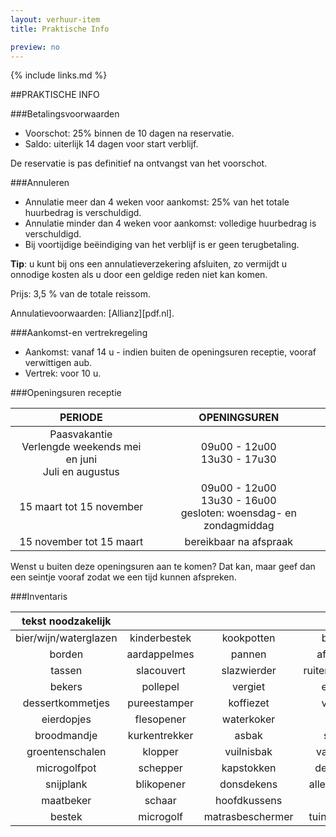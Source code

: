 ```yaml
---
layout: verhuur-item
title: Praktische Info

preview: no
---
```


{% include links.md %}

##PRAKTISCHE INFO

###Betalingsvoorwaarden
- Voorschot: 25% binnen de 10 dagen na reservatie.
- Saldo: uiterlijk 14 dagen voor start verblijf.

De reservatie is pas definitief na ontvangst van het voorschot.

###Annuleren
- Annulatie meer dan 4 weken voor aankomst: 25% van het totale huurbedrag is verschuldigd.
- Annulatie minder dan 4 weken voor aankomst: volledige huurbedrag is verschuldigd.
- Bij voortijdige beëindiging van het verblijf is er geen terugbetaling.

**Tip**: u kunt bij ons een annulatieverzekering afsluiten, zo vermijdt u onnodige kosten als u door een geldige reden niet kan komen.

Prijs: 3,5 % van de totale reissom. 

Annulatievoorwaarden: [Allianz][pdf.nl].


###Aankomst-en vertrekregeling
- Aankomst: vanaf 14 u - indien buiten de openingsuren receptie, vooraf verwittigen aub.
- Vertrek: voor 10 u.

###Openingsuren receptie

PERIODE                         | OPENINGSUREN       | 
:------------------------------:|:-----------:|
Paasvakantie<br>Verlengde weekends mei en juni<br>Juli en augustus               |09u00 - 12u00<br>13u30 - 17u30
15 maart tot 15 november        |09u00 - 12u00<br>13u30 - 16u00<br>gesloten: woensdag- en zondagmiddag
15 november tot 15 maart        |bereikbaar na afspraak                     
                             
Wenst u buiten deze openingsuren aan te komen? Dat kan, maar geef dan een seintje vooraf zodat we een tijd kunnen afspreken.


###Inventaris

tekst noodzakelijk     |             |               |              |
:---------------------:|:-----------:|:-------------:|:------------:
bier/wijn/waterglazen  |kinderbestek |kookpotten     |borstel                             
borden                 |aardappelmes |pannen         |aftrekker
tassen                 |slacouvert   |slazwierder    |ruitenaftrekker
bekers                 |pollepel     |vergiet        |emmer
dessertkommetjes       |pureestamper |koffiezet      |vuilblik
eierdopjes             |flesopener   |waterkoker     |dweil
broodmandje            |kurkentrekker|asbak          |spons
groentenschalen        |klopper      |vuilnisbak     |vaatdoek
microgolfpot           |schepper     |kapstokken     |detergent
snijplank              |blikopener   |donsdekens     |allesreiniger
maatbeker              |schaar       |hoofdkussens   |azijn
bestek                 |microgolf    |matrasbeschermer|tuinmeubels


